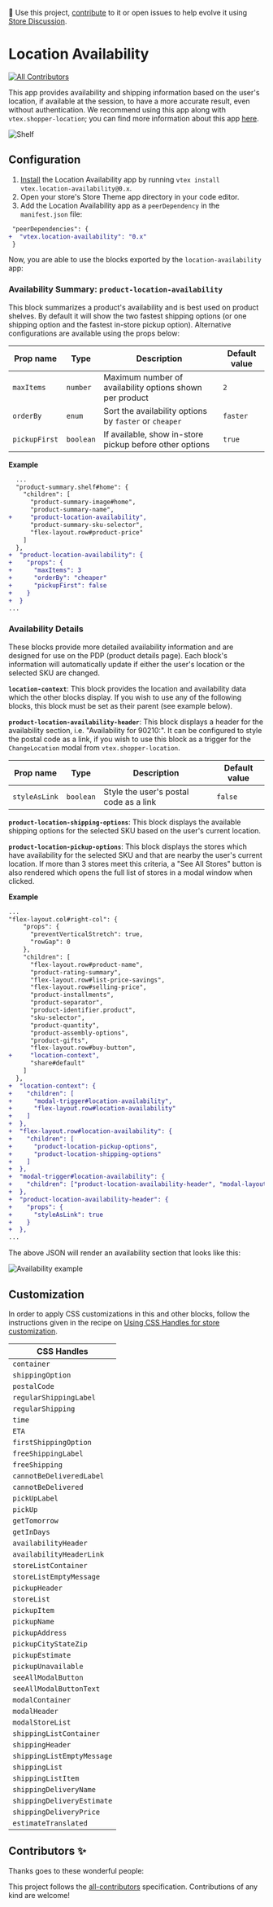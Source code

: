 📢 Use this project, [contribute](https://github.com/vtex-apps/location-availability) to it or open issues to help evolve it using [Store Discussion](https://github.com/vtex-apps/store-discussion).

# Location Availability

<!-- DOCS-IGNORE:start -->
<!-- ALL-CONTRIBUTORS-BADGE:START - Do not remove or modify this section -->

[![All Contributors](https://img.shields.io/badge/all_contributors-0-orange.svg?style=flat-square)](#contributors-)

<!-- ALL-CONTRIBUTORS-BADGE:END -->
<!-- DOCS-IGNORE:end -->

This app provides availability and shipping information based on the user's location, if available at the session, to have a more accurate result, even without authentication. We recommend using this app along with `vtex.shopper-location`; you can find more information about this app [here](https://github.com/vtex-apps/shopper-location).

![Shelf](./images/shelf.png)

## Configuration

1. [Install](https://vtex.io/docs/recipes/development/installing-an-app/) the Location Availability app by running `vtex install vtex.location-availability@0.x`.
2. Open your store's Store Theme app directory in your code editor.
3. Add the Location Availability app as a `peerDependency` in the `manifest.json` file:

```diff
 "peerDependencies": {
+  "vtex.location-availability": "0.x"
 }
```

Now, you are able to use the blocks exported by the `location-availability` app:

### Availability Summary: `product-location-availability`

This block summarizes a product's availability and is best used on product shelves. By default it will show the two fastest shipping options (or one shipping option and the fastest in-store pickup option). Alternative configurations are available using the props below:

| Prop name     | Type      | Description                                              | Default value |
| ------------- | --------- | -------------------------------------------------------- | ------------- |
| `maxItems`    | `number`  | Maximum number of availability options shown per product | `2`           |
| `orderBy`     | `enum`    | Sort the availability options by `faster` or `cheaper`   | `faster`      |
| `pickupFirst` | `boolean` | If available, show in-store pickup before other options  | `true`        |

**Example**

```diff
  ...
  "product-summary.shelf#home": {
    "children": [
      "product-summary-image#home",
      "product-summary-name",
+     "product-location-availability",
      "product-summary-sku-selector",
      "flex-layout.row#product-price"
    ]
  },
+  "product-location-availability": {
+    "props": {
+      "maxItems": 3
+      "orderBy": "cheaper"
+      "pickupFirst": false
+    }
+  }
...
```

### Availability Details

These blocks provide more detailed availability information and are designed for use on the PDP (product details page). Each block's information will automatically update if either the user's location or the selected SKU are changed.

**`location-context`**: This block provides the location and availability data which the other blocks display. If you wish to use any of the following blocks, this block must be set as their parent (see example below).

**`product-location-availability-header`**: This block displays a header for the availability section, i.e. "Availability for 90210:". It can be configured to style the postal code as a link, if you wish to use this block as a trigger for the `ChangeLocation` modal from `vtex.shopper-location`.

| Prop name     | Type      | Description                            | Default value |
| ------------- | --------- | -------------------------------------- | ------------- |
| `styleAsLink` | `boolean` | Style the user's postal code as a link | `false`       |

**`product-location-shipping-options`**: This block displays the available shipping options for the selected SKU based on the user's current location.

**`product-location-pickup-options`**: This block displays the stores which have availability for the selected SKU and that are nearby the user's current location. If more than 3 stores meet this criteria, a "See All Stores" button is also rendered which opens the full list of stores in a modal window when clicked.

**Example**

```diff
...
"flex-layout.col#right-col": {
    "props": {
      "preventVerticalStretch": true,
      "rowGap": 0
    },
    "children": [
      "flex-layout.row#product-name",
      "product-rating-summary",
      "flex-layout.row#list-price-savings",
      "flex-layout.row#selling-price",
      "product-installments",
      "product-separator",
      "product-identifier.product",
      "sku-selector",
      "product-quantity",
      "product-assembly-options",
      "product-gifts",
      "flex-layout.row#buy-button",
+     "location-context",
      "share#default"
    ]
  },
+  "location-context": {
+    "children": [
+      "modal-trigger#location-availability",
+      "flex-layout.row#location-availability"
+    ]
+  },
+  "flex-layout.row#location-availability": {
+    "children": [
+      "product-location-pickup-options",
+      "product-location-shipping-options"
+    ]
+  },
+  "modal-trigger#location-availability": {
+    "children": ["product-location-availability-header", "modal-layout#address"]
+  },
+  "product-location-availability-header": {
+    "props": {
+      "styleAsLink": true
+    }
+  },
...
```

The above JSON will render an availability section that looks like this:

![Availability example](./images/availability-example.png)

## Customization

In order to apply CSS customizations in this and other blocks, follow the instructions given in the recipe on [Using CSS Handles for store customization](https://vtex.io/docs/recipes/style/using-css-handles-for-store-customization).

| CSS Handles                |
| -------------------------- |
| `container`                |
| `shippingOption`           |
| `postalCode`               |
| `regularShippingLabel`     |
| `regularShipping`          |
| `time`                     |
| `ETA`                      |
| `firstShippingOption`      |
| `freeShippingLabel`        |
| `freeShipping`             |
| `cannotBeDeliveredLabel`   |
| `cannotBeDelivered`        |
| `pickUpLabel`              |
| `pickUp`                   |
| `getTomorrow`              |
| `getInDays`                |
| `availabilityHeader`       |
| `availabilityHeaderLink`   |
| `storeListContainer`       |
| `storeListEmptyMessage`    |
| `pickupHeader`             |
| `storeList`                |
| `pickupItem`               |
| `pickupName`               |
| `pickupAddress`            |
| `pickupCityStateZip`       |
| `pickupEstimate`           |
| `pickupUnavailable`        |
| `seeAllModalButton`        |
| `seeAllModalButtonText`    |
| `modalContainer`           |
| `modalHeader`              |
| `modalStoreList`           |
| `shippingListContainer`    |
| `shippingHeader`           |
| `shippingListEmptyMessage` |
| `shippingList`             |
| `shippingListItem`         |
| `shippingDeliveryName`     |
| `shippingDeliveryEstimate` |
| `shippingDeliveryPrice`    |
| `estimateTranslated`       |

<!-- DOCS-IGNORE:start -->

## Contributors ✨

Thanks goes to these wonderful people:

<!-- ALL-CONTRIBUTORS-LIST:START - Do not remove or modify this section -->
<!-- prettier-ignore-start -->
<!-- markdownlint-disable -->
<!-- markdownlint-enable -->
<!-- prettier-ignore-end -->

<!-- ALL-CONTRIBUTORS-LIST:END -->

This project follows the [all-contributors](https://github.com/all-contributors/all-contributors) specification. Contributions of any kind are welcome!

<!-- DOCS-IGNORE:end -->
